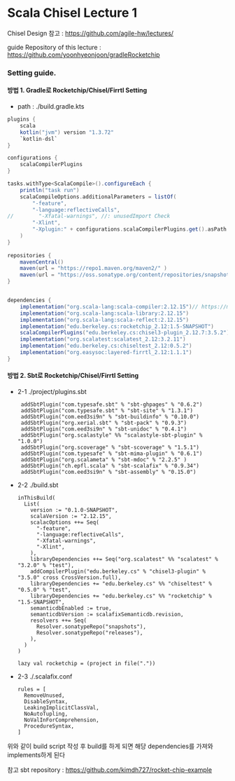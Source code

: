 # Scala Chisel Lecture 1 


Chisel Design 참고 : https://github.com/agile-hw/lectures/

guide Repository of this lecture : https://github.com/yoonhyeonjoon/gradleRocketchip

### Setting guide.

 #### 방법 1. Gradle로 Rocketchip/Chisel/Firrtl Setting
    
    
* path : ./build.gradle.kts

``` gradle
plugins {
    scala
    kotlin("jvm") version "1.3.72"
    `kotlin-dsl`
}

configurations {
    scalaCompilerPlugins
}

tasks.withType<ScalaCompile>().configureEach {
    println("task run")
    scalaCompileOptions.additionalParameters = listOf(
        "-feature",
        "-language:reflectiveCalls",
//        "-Xfatal-warnings", //: unusedImport Check
        "-Xlint",
        "-Xplugin:" + configurations.scalaCompilerPlugins.get().asPath
    )
}
 
repositories {
    mavenCentral()
    maven(url = "https://repo1.maven.org/maven2/" )
    maven(url = "https://oss.sonatype.org/content/repositories/snapshots/" )
}


dependencies {
    implementation("org.scala-lang:scala-compiler:2.12.15")// https://mvnrepository.com/artifact/org.scala-lang/scala-compiler //
    implementation("org.scala-lang:scala-library:2.12.15")
    implementation("org.scala-lang:scala-reflect:2.12.15")
    implementation("edu.berkeley.cs:rocketchip_2.12:1.5-SNAPSHOT")
    scalaCompilerPlugins("edu.berkeley.cs:chisel3-plugin_2.12.7:3.5.2")
    implementation("org.scalatest:scalatest_2.12:3.2.11")
    implementation("edu.berkeley.cs:chiseltest_2.12:0.5.2")
    implementation("org.easysoc:layered-firrtl_2.12:1.1.1")
}  

```

#### 방법 2. Sbt로 Rocketchip/Chisel/Firrtl Setting
   
   
* 2-1 ./project/plugins.sbt
   ``` 
    addSbtPlugin("com.typesafe.sbt" % "sbt-ghpages" % "0.6.2")
    addSbtPlugin("com.typesafe.sbt" % "sbt-site" % "1.3.1")
    addSbtPlugin("com.eed3si9n" % "sbt-buildinfo" % "0.10.0")
    addSbtPlugin("org.xerial.sbt" % "sbt-pack" % "0.9.3")
    addSbtPlugin("com.eed3si9n" % "sbt-unidoc" % "0.4.1")
    addSbtPlugin("org.scalastyle" %% "scalastyle-sbt-plugin" % "1.0.0")
    addSbtPlugin("org.scoverage" % "sbt-scoverage" % "1.5.1")
    addSbtPlugin("com.typesafe" % "sbt-mima-plugin" % "0.6.1")
    addSbtPlugin("org.scalameta" % "sbt-mdoc" % "2.2.5" )
    addSbtPlugin("ch.epfl.scala" % "sbt-scalafix" % "0.9.34")
    addSbtPlugin("com.eed3si9n" % "sbt-assembly" % "0.15.0")
    ```
    
* 2-2 ./build.sbt
    
    ```
    inThisBuild(
      List(
        version := "0.1.0-SNAPSHOT",
        scalaVersion := "2.12.15",
        scalacOptions ++= Seq(
          "-feature",
          "-language:reflectiveCalls",
          "-Xfatal-warnings",
          "-Xlint",
        ),
        libraryDependencies ++= Seq("org.scalatest" %% "scalatest" % "3.2.0" % "test"),
        addCompilerPlugin("edu.berkeley.cs" % "chisel3-plugin" % "3.5.0" cross CrossVersion.full),
        libraryDependencies += "edu.berkeley.cs" %% "chiseltest" % "0.5.0" % "test",
        libraryDependencies += "edu.berkeley.cs" %% "rocketchip" % "1.5-SNAPSHOT",
        semanticdbEnabled := true,
        semanticdbVersion := scalafixSemanticdb.revision,
        resolvers ++= Seq(
          Resolver.sonatypeRepo("snapshots"),
          Resolver.sonatypeRepo("releases"),
        ),
      )
    )

    lazy val rocketchip = (project in file("."))
    ```
    
* 2-3 ./.scalafix.conf
    ```
    rules = [
      RemoveUnused,
      DisableSyntax,
      LeakingImplicitClassVal,
      NoAutoTupling,
      NoValInForComprehension,
      ProcedureSyntax,
    ]
    ```
    
    
    


위와 같이 build script 작성 후 build를 하게 되면 해당 dependencies를 가져와 implements하게 된다


참고 sbt repository : https://github.com/kimdh727/rocket-chip-example
        


```python

```
